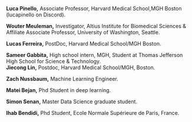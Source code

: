 __Luca Pinello,__ Associate Professor, Harvard Medical School,MGH Boston (lucapinello on Discord).   

__Wouter Meuleman,__ Investigator, Altius Institute for Biomedical Sciences & Affiliate Associate Professor, University of Washington, Seattle.  

__Lucas Ferreira,__ PostDoc, Harvard Medical School/MGH Boston.  

__Sameer Gabbita,__ High school intern, MGH, Student at Thomas Jefferson High School for Science & Technology.  
__Jiecong Lin,__ Postdoc, Harvard Medical School/MGH, Boston.

__Zach Nussbaum,__ Machine Learning Engineer.

__Matei Bejan,__ Phd Student in deep learning.

__Simon Senan,__ Master Data Science graduate student.

__Ihab Bendidi,__ Phd Student, Ecole Normale Supérieure de Paris, France.
